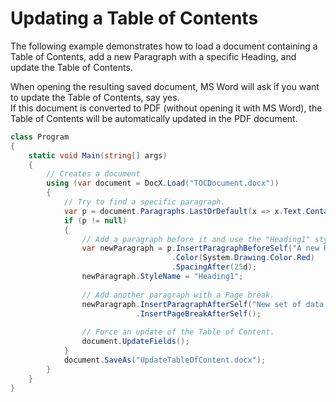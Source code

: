 # Updating a Table of Contents

The following example demonstrates how to load a document containing a Table of Contents, add a new Paragraph with a specific Heading, and update the Table of Contents.

When opening the resulting saved document, MS Word will ask if you want to update the Table of Contents, say yes.  
If this document is converted to PDF (without opening it with MS Word), the Table of Contents will be automatically updated in the PDF document.

```csharp
class Program
{
    static void Main(string[] args)
    {
        // Creates a document
        using (var document = DocX.Load("TOCDocument.docx"))
        {
            // Try to find a specific paragraph.
            var p = document.Paragraphs.LastOrDefault(x => x.Text.Contains("Heading Three"));
            if (p != null)
            {
                // Add a paragraph before it and use the "Heading1" style.
                var newParagraph = p.InsertParagraphBeforeSelf("A new Header")
                                    .Color(System.Drawing.Color.Red)
                                    .SpacingAfter(25d);
                newParagraph.StyleName = "Heading1";
                
                // Add another paragraph with a Page break.
                newParagraph.InsertParagraphAfterSelf("New set of data.")
                            .InsertPageBreakAfterSelf();
                
                // Force an update of the Table of Content.
                document.UpdateFields();
            }
            document.SaveAs("UpdateTableOfContent.docx");
        }
    }
}
```